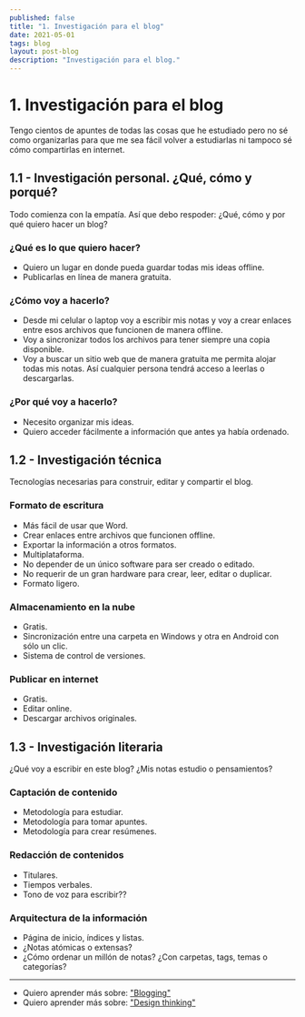 ```yaml
---
published: false
title: "1. Investigación para el blog"
date: 2021-05-01
tags: blog
layout: post-blog
description: "Investigación para el blog."
---
```


# 1. Investigación para el blog
Tengo cientos de apuntes de todas las cosas que he estudiado pero no sé como organizarlas para que me sea fácil volver a estudiarlas ni tampoco sé cómo compartirlas en internet.

## 1.1 - Investigación personal. ¿Qué, cómo y porqué?

Todo comienza con la empatía. Así que debo respoder: ¿Qué, cómo y por qué quiero hacer un blog?

### ¿Qué es lo que quiero hacer?

- Quiero un lugar en donde pueda guardar todas mis ideas offline.
- Publicarlas en línea de manera gratuita.

### ¿Cómo voy a hacerlo?

- Desde mi celular o laptop voy a escribir mis notas y voy a crear enlaces entre esos archivos que funcionen de manera offline.
- Voy a sincronizar todos los archivos para tener siempre una copia disponible.
- Voy a buscar un sitio web que de manera gratuita me permita alojar todas mis notas. Así cualquier persona tendrá acceso a leerlas o descargarlas.

### ¿Por qué voy a hacerlo?

- Necesito organizar mis ideas.
- Quiero acceder fácilmente a información que antes ya había ordenado.

## 1.2 - Investigación técnica

Tecnologías necesarias para construir, editar y compartir el blog.

### Formato de escritura

- Más fácil de usar que Word.
- Crear enlaces entre archivos que funcionen offline.
- Exportar la información a otros formatos.
- Multiplataforma.
- No depender de un único software para ser creado o editado.
- No requerir de un gran hardware para crear, leer, editar o duplicar.
- Formato ligero.

### Almacenamiento en la nube

- Gratis.
- Sincronización entre una carpeta en Windows y otra en Android con sólo un clic.
- Sistema de control de versiones.

### Publicar en internet

- Gratis.
- Editar online.
- Descargar archivos originales.

## 1.3 - Investigación literaria

¿Qué voy a escribir en este blog? ¿Mis notas estudio o pensamientos?

### Captación de contenido

- Metodología para estudiar.
- Metodología para tomar apuntes.
- Metodología para crear resúmenes.

### Redacción de contenidos

- Titulares.
- Tiempos verbales.
- Tono de voz para escribir??

### Arquitectura de la información

- Página de inicio, índices y listas.
- ¿Notas atómicas o extensas?
- ¿Cómo ordenar un millón de notas? ¿Con carpetas, tags, temas o categorías?

***

- Quiero aprender más sobre: ["Blogging"](../00/blog)
- Quiero aprender más sobre: ["Design thinking"](../00/design-thinking)
